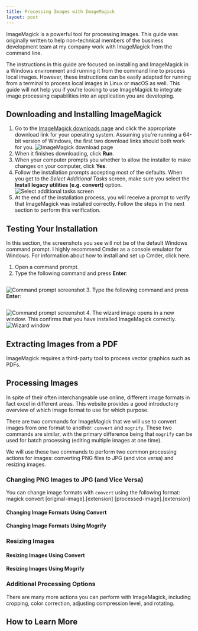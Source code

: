 ```yaml
---
title: Processing Images with ImageMagick
layout: post
---
```


ImageMagick is a powerful tool for processing images. This guide was originally written to help non-technical members of the business development team at my company work with ImageMagick from the command line.

The instructions in this guide are focused on installing and ImageMagick in a Windows environment and running it from the command line to process local images. However, these instructions can be easily adapted for running from a terminal to process local images in Linux or macOS as well. This guide will not help you if you're looking to use ImageMagick to integrate image processing capabilities into an application you are developing.

## Downloading and Installing ImageMagick
1. Go to the [ImageMagick downloads page](http://www.imagemagick.org/script/binary-releases.php#windows) and click the appropriate download link for your operating system. Assuming you're running a 64-bit version of Windows, the first two download links should both work for you.
![ImageMagick download page](../../../../img/blog/processing-images-with-imagemagick/download-page.png "ImageMagick download page")
2. When it finishes downloading, click **Run**.
3. When your computer prompts you whether to allow the installer to make changes on your computer, click **Yes**.
4. Follow the installation prompts accepting most of the defaults. When you get to the *Select Additional Tasks* screen, make sure you select the **Install legacy utilities (e.g. convert)** option.
![Select additional tasks screen](../../../../img/blog/processing-images-with-imagemagick/select-additional-tasks.png "Select additional tasks screen")
5. At the end of the installation process, you will receive a prompt to verify that ImageMagick was installed correctly. Follow the steps in the next section to perform this verification.

## Testing Your Installation
In this section, the screenshots you see will not be of the default Windows command prompt. I highly recommend Cmder as a console emulator for Windows. For information about how to install and set up Cmder, click here.



1. Open a command prompt.
2. Type the following command and press **Enter**:
```magick wizard: wizard.jpg
```
![Command prompt screenshot](../../../../img/blog/processing-images-with-imagemagick/command-magick-wizard.png "Command prompt screenshot")
3. Type the following command and press **Enter**:
```magick wizard.jpg win:
```
![Command prompt screenshot](../../../../img/blog/processing-images-with-imagemagick/command-wizard-win.png "Command prompt screenshot")
4. The wizard image opens in a new window. This confirms that you have installed ImageMagick correctly.
![Wizard window](../../../../img/blog/processing-images-with-imagemagick/wizard-window.png "Wizard window")

## Extracting Images from a PDF
ImageMagick requires a third-party tool to process vector graphics such as PDFs.

## Processing Images
In spite of their often interchangeable use online, different image formats in fact excel in different areas. This website provides a good introductory overview of which image format to use for which purpose.

There are two commands for ImageMagick that we will use to convert images from one format to another: `convert` and `mogrify`. These two commands are similar, with the primary difference being that `mogrify` can be used for batch processing (editing multiple images at one time).

We will use these two commands to perform two common processing actions for images: converting PNG files to JPG (and vice versa) and resizing images.

### Changing PNG Images to JPG (and Vice Versa)
You can change image formats with `convert` using the following format:
  magick convert [original-image].[extension] [processed-image].[extension]



#### Changing Image Formats Using Convert

#### Changing Image Formats Using Mogrify

### Resizing Images

#### Resizing Images Using Convert

#### Resizing Images Using Mogrify

### Additional Processing Options
There are many more actions you can perform with ImageMagick, including cropping, color correction, adjusting compression level, and rotating.


## How to Learn More

